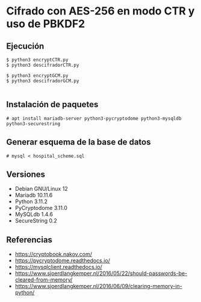 # Cifrado con AES-256 en modo CTR y uso de PBKDF2


## Ejecución
```
$ python3 encryptCTR.py
$ python3 descifradorCTR.py

$ python3 encryptGCM.py
$ python3 descifradorGCM.py


```

## Instalación de paquetes
```
# apt install mariadb-server python3-pycryptodome python3-mysqldb python3-securestring
```

## Generar esquema de la base de datos
```
# mysql < hospital_scheme.sql
```

## Versiones
- Debian GNU/Linux 12
- Mariadb 10.11.6 
- Python 3.11.2
- PyCryptodome 3.11.0
- MySQLdb 1.4.6
- SecureString 0.2

## Referencias
- https://cryptobook.nakov.com/
- https://pycryptodome.readthedocs.io/
- https://mysqlclient.readthedocs.io/
- https://www.sjoerdlangkemper.nl/2016/05/22/should-passwords-be-cleared-from-memory/
- https://www.sjoerdlangkemper.nl/2016/06/09/clearing-memory-in-python/
